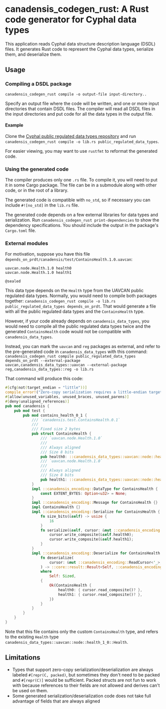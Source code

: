 # canadensis_codegen_rust: A Rust code generator for Cyphal data types

This application reads Cyphal data structure description language (DSDL) files.
It generates Rust code to represent the Cyphal data types, serialize them,
and deserialize them.

## Usage

### Compiling a DSDL package 

`canadensis_codegen_rust compile -o output-file input-directory..`

Specify an output file where the code will be written, and one or more input
directories that contain DSDL files. The compiler will read all DSDL files
in the input directories and put code for all the data types in the output
file.

#### Example

Clone the [Cyphal public regulated data types repository](https://github.com/OpenCyphal/public_regulated_data_types)
and run `canadensis_codegen_rust compile -o lib.rs public_regulated_data_types`.

For easier viewing, you may want to use `rustfmt` to reformat the generated code.

### Using the generated code

The compiler produces only one `.rs` file. To compile it, you will need to put it in
some Cargo package. The file can be in a submodule along with other code, or in the root
of a library.

The generated code is compatible with `no_std`, so if necessary you can include `#![no_std]`
in the `lib.rs` file.

The generated code depends on a few external libraries for data types and serialization.
Run `canadensis_codegen_rust print-dependencies` to show the dependency specifications.
You should include the output in the package's `Cargo.toml` file.

### External modules

For motivation, suppose you have this file `depends_on_prdt/canadensis/test/ContainsHealth.1.0.uavcan`:
```
uavcan.node.Health.1.0 health0
uavcan.node.Health.1.0 health1

@sealed
```

This data type depends on the `Health` type from the UAVCAN public regulated
data types. Normally, you would need to compile both packages together:
`canadensis_codegen_rust compile -o lib.rs public_regulated_data_types depends_on_prdt`.
That would generate a file with all the public regulated data types and the
`ContainsHealth` type. 

However, if your code already depends on `canadensis_data_types`, you would
need to compile all the public regulated data types twice and the generated
`ContainsHealth` code would not be compatible with `canadensis_data_types`.

Instead, you can mark the `uavcan` and `reg` packages as external, and refer to
the pre-generated code in `canadensis_data_types` with this command:
`canadensis_codegen_rust compile public_regulated_data_types depends_on_prdt --external-package uavcan,canadensis_data_types::uavcan --external-package reg,canadensis_data_types::reg -o lib.rs`

That command will produce this code:

```rust
#[cfg(not(target_endian = "little"))]
compile_error!("Zero-copy serialization requires a little-endian target");
#[allow(unused_variables, unused_braces, unused_parens)]
#[deny(unaligned_references)]
pub mod canadensis {
    pub mod test {
        pub mod contains_health_0_1 {
            /// `canadensis.test.ContainsHealth.0.1`
            ///
            /// Fixed size 2 bytes
            pub struct ContainsHealth {
                /// `uavcan.node.Health.1.0`
                ///
                /// Always aligned
                /// Size 8 bits
                pub health0: ::canadensis_data_types::uavcan::node::health_1_0::Health,
                /// `uavcan.node.Health.1.0`
                ///
                /// Always aligned
                /// Size 8 bits
                pub health1: ::canadensis_data_types::uavcan::node::health_1_0::Health,
            }
            impl ::canadensis_encoding::DataType for ContainsHealth {
                const EXTENT_BYTES: Option<u32> = None;
            }
            impl ::canadensis_encoding::Message for ContainsHealth {}
            impl ContainsHealth {}
            impl ::canadensis_encoding::Serialize for ContainsHealth {
                fn size_bits(&self) -> usize {
                    16
                }
                fn serialize(&self, cursor: &mut ::canadensis_encoding::WriteCursor<'_>) {
                    cursor.write_composite(&self.health0);
                    cursor.write_composite(&self.health1);
                }
            }
            impl ::canadensis_encoding::Deserialize for ContainsHealth {
                fn deserialize(
                    cursor: &mut ::canadensis_encoding::ReadCursor<'_>,
                ) -> ::core::result::Result<Self, ::canadensis_encoding::DeserializeError>
                where
                    Self: Sized,
                {
                    Ok(ContainsHealth {
                        health0: { cursor.read_composite()? },
                        health1: { cursor.read_composite()? },
                    })
                }
            }
        }
    }
}
```

Note that this file contains only the custom `ContainsHealth` type, and refers to
the existing `Health` type `canadensis_data_types::uavcan::node::health_1_0::Health`.

## Limitations

* Types that support zero-copy serialization/deserialization are always labeled
  `#[repr(C, packed)`, but sometimes they don't need to be packed and `#[repr(C)]`
  would be sufficient. Packed structs are not fun to work with because
  references to their fields are not allowed and derives can't be used on them.
* Some generated serialization/deserialization code does not take full
  advantage of fields that are always aligned
